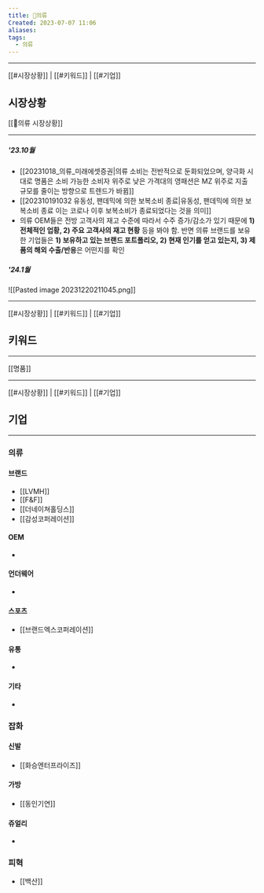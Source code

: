 ```yaml
---
title: 👚의류
Created: 2023-07-07 11:06
aliases: 
tags:
  - 의류
---
```


***
[[#시장상황]] | [[#키워드]] | [[#기업]]
## 시장상황
[[👚의류 시장상황]]
***
##### '23.10월
- [[20231018_의류_미래에셋증권|의류 소비는 전반적으로 둔화되었으며, 양극화 시대로 명품은 소비 가능한 소비자 위주로 낮은 가격대의 영패션은 MZ 위주로 지출 규모를 줄이는 방향으로 트렌드가 바뀜]]
- [[202310191032 유동성, 팬데믹에 의한 보복소비 종료|유동성, 팬데믹에 의한 보복소비 종료 이는 코로나 이후 보복소비가 종료되었다는 것을 의미]]
- 의류 OEM들은 전방 고객사의 재고 수준에 따라서 수주 증가/감소가 있기 때문에 **1) 전체적인 업황, 2) 주요 고객사의 재고 현황** 등을 봐야 함. 반면 의류 브랜드를 보유한 기업들은 **1) 보유하고 있는 브랜드 포트폴리오, 2) 현재 인기를 얻고 있는지, 3) 제품의 해외 수출/반응**은 어떤지를 확인  
##### '24.1월

![[Pasted image 20231220211045.png]]

---
[[#시장상황]] | [[#키워드]] | [[#기업]]
## 키워드
***
[[명품]]


---
[[#시장상황]] | [[#키워드]] | [[#기업]]
## 기업
***
### 의류
#### 브랜드
- [[LVMH]]
- [[F&F]]
- [[더네이쳐홀딩스]]
- [[감성코퍼레이션]]
#### OEM
- 
#### 언더웨어
- 
#### 스포츠
- [[브랜드엑스코퍼레이션]]
#### 유통
- 
#### 기타
- 

### 잡화
#### 신발
- [[화승엔터프라이즈]]
#### 가방
- [[동인기연]]
#### 쥬얼리
- 

### 피혁
- [[백산]]